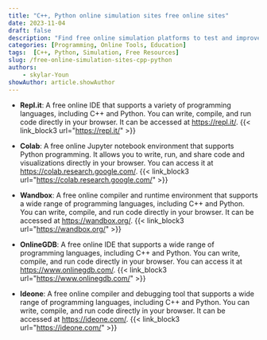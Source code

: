```yaml
---
title: "C++, Python online simulation sites free online sites"
date: 2023-11-04
draft: false
description: "Find free online simulation platforms to test and improve your C++ and Python coding skills in a dynamic and interactive environment."
categories: [Programming, Online Tools, Education]
tags:  [C++, Python, Simulation, Free Resources]
slug: /free-online-simulation-sites-cpp-python
authors:
    - skylar-Youn
showAuthor: article.showAuthor
---
```



- **Repl.it**: A free online IDE that supports a variety of programming languages, including C++ and Python. You can write, compile, and run code directly in your browser. It can be accessed at https://repl.it/.
{{< link_block3 url="https://repl.it/" >}}

- **Colab**: A free online Jupyter notebook environment that supports Python programming. It allows you to write, run, and share code and visualizations directly in your browser. You can access it at https://colab.research.google.com/.
{{< link_block3 url="https://colab.research.google.com/" >}}

- **Wandbox**: A free online compiler and runtime environment that supports a wide range of programming languages, including C++ and Python. You can write, compile, and run code directly in your browser. It can be accessed at https://wandbox.org/.
{{< link_block3 url="https://wandbox.org/" >}}

- **OnlineGDB**: A free online IDE that supports a wide range of programming languages, including C++ and Python. You can write, compile, and run code directly in your browser. You can access it at https://www.onlinegdb.com/.
{{< link_block3 url="https://www.onlinegdb.com/" >}}

- **Ideone**: A free online compiler and debugging tool that supports a wide range of programming languages, including C++ and Python. You can write, compile, and run code directly in your browser. It can be accessed at https://ideone.com/.
{{< link_block3 url="https://ideone.com/" >}}
 
